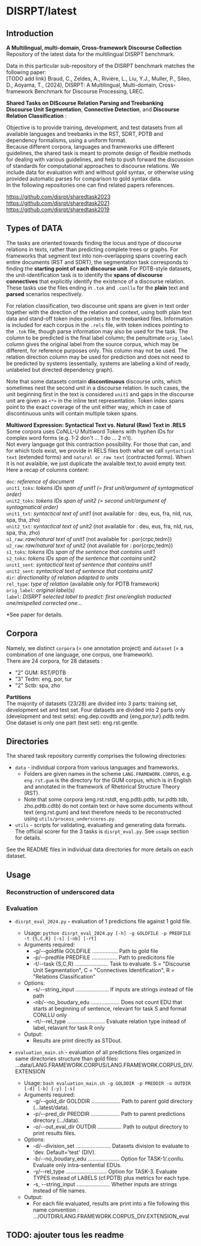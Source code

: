 # DISRPT/latest 
## Introduction
**A Multilingual, multi-domain, Cross-framework Discourse Collection**  
Repository of the latest data for the multilingual DISRPT benchmark.  

Data in this particular sub-repository of the DISRPT benchmark matches the following paper:  
[TODO add link} Braud, C., Zeldes, A., Rivière, L., Liu, Y.J., Muller, P., Sileo, D., Aoyama, T., (2024), DISRPT: A Multilingual, Multi-domain, Cross-framework Benchmark for Discourse Processing, LREC.  

**Shared Tasks on DIScourse Relation Parsing and Treebanking**  
**Discourse Unit Segmentation**, **Connective Detection**, and **Discourse Relation Classification** :  

Objective is to provide training, development, and test datasets from all available languages and treebanks in the RST, SDRT, PDTB and dependency formalisms, using a uniform format.  
Because different corpora, languages and frameworks use different guidelines, the shared task is meant to promote design of flexible methods for dealing with various guidelines, and help to push forward the discussion of standards for computational approaches to discourse relations. We include data for evaluation with and without gold syntax, or otherwise using provided automatic parses for comparison to gold syntax data.  
In the following repositories one can find related papers references.

https://github.com/disrpt/sharedtask2023  
https://github.com/disrpt/sharedtask2021  
https://github.com/disrpt/sharedtask2019  
 
## Types of DATA
The tasks are oriented towards finding the locus and type of discourse relations in texts, rather than predicting complete trees or graphs. For frameworks that segment text into non-overlapping spans covering each entire documents (RST and SDRT), the segmentation task corresponds to finding the **starting point of each discourse unit**. For PDTB-style datasets, the unit-identification task is to identify the **spans of discourse connectives** that explicitly identify the existence of a discourse relation. These tasks use the files ending in `.tok` and `.conllu` for the **plain** text and **parsed** scenarios respectively.  

For relation classification, two discourse unit spans are given in text order together with the direction of the relation and context, using both plain text data and stand-off token index pointers to the treebanked files. Information is included for each corpus in the `.rels` file, with token indices pointing to the `.tok` file, though parse information may also be used for the task. The column to be predicted is the final label column; the penultimate `orig_label` column gives the original label from the source corpus, which may be different, for reference purposes only. This column may not be used. The relation direction column may be used for prediction and does not need to be predicted by systems (essentially, systems are labeling a kind of ready, unlabeled but directed dependency graph).  

Note that some datasets contain **discontinuous** discourse units, which sometimes nest the second unit in a discourse relation. In such cases, the unit beginning first in the text is considered `unit1` and gaps in the discourse unit are given as `<*>` in the inline text representation. Token index spans point to the exact coverage of the unit either way, which in case of discontinuous units will contain multiple token spans.  

**Multiword Expression: Syntactical Text vs. Natural (Raw) Text in .RELS**  
Some corpora uses CoNLL-U Multiword Tokens with hyphen IDs for complex word forms (e.g. 1-2 don't ... 1 do ... 2 n't).  
Not every language got this contraction possibility. For those that can, and for which tools exist, we provide in RELS files both what we call `syntactical text` (extended forms) and `natural or raw text` (contracted forms). Whwn it is not avalaible, we just duplicate the avalaible text,to avoid empty text. Here a recap of columns content:  

`doc`: *reference of document*  
`unit1_toks`: *tokens IDs span of unit1 (= first unit/argument of syntagmatical order)*  
`unit2_toks`: *tokens IDs span of unit2 (= second unit/argument of syntagmatical order)*  
`unit1_txt`: *syntactical text of unit1* (not available for : deu, eus, fra, nld, rus, spa, tha, zho)  
`unit2_txt`: *syntactical text of unit2* (not available for : deu, eus, fra, nld, rus, spa, tha, zho)  
`u1_raw`: *raw/natural text of unit1* (not available for : por{crpc,tedm})  
`u2_raw`: *raw/natural text of unit2* (not available for : por{crpc,tedm})  
`s1_toks`: *tokens IDs span of the sentence that contains unit1*  
`s2_toks`: *tokens IDs span of the sentence that contains unit2*  
`unit1_sent`: *syntactical text of sentence that contains unit1*  
`unit2_sent`: *syntactical text of sentence that contains unit2*  
`dir`: *directionality of relation adapted to units*  
`rel_type`: *type of relation* (available only for PDTB framework)  
`orig_label`: *original label(s)*  
`label`: *DISRPT selected label to predict: first one/english traducted one/mispelled corrected one...*  

*See paper for details.  


## Corpora
Namely, we distinct `corpora` (= one annotation project) and `dataset` (= a combination of one language, one corpus, one framework).  
There are 24 corpora, for 28 datasets : 
* "2" GUM: RST/PDTB
* "3" Tedm: eng, por, tur
* "2" Sctb: spa, zho

**Partitions**  
The majority of datasets (23/28) are divided into 3 parts: training set, development set and test set.
Four datasets are divided into 2 parts only (development and test sets): eng.dep.covdtb and {eng,por,tur}.pdtb.tedm.
One dataset is only one part (test set): eng.rst.gentle.


## Directories
The shared task repository currently comprises the following directories:

* `data` - individual corpora from various languages and frameworks.
    * Folders are given names in the scheme `LANG.FRAMEWORK.CORPUS`, e.g. `eng.rst.gum` is the directory for the GUM corpus, which is in English and annotated in the framework of Rhetorical Structure Theory (RST).
    * Note that some corpora (eng.rst.rstdt, eng.pdtb.pdtb, tur.pdtb.tdb, zho.pdtb.cdtb) do not contain text or have some documents without text (eng.rst.gum) and text therefore needs to be reconstructed using `utils/process_underscores.py`.
* `utils` - scripts for validating, evaluating and generating data formats. The official scorer for the 3 tasks is `disrpt_eval.py`. See `usage` section for details.

See the README files in individual data directories for more details on each dataset.


## Usage
### Reconstruction of underscored data






### Evaluation
* `disrpt_eval_2024.py` - evaluation of 1 predictions file against 1 gold file.
    * Usage: `python disrpt_eval_2024.py [-h] -g GOLDFILE -p PREDFILE -t {S,C,R} [-s] [-nb] [-rt]`
    * Arguments required: 
        * -g/--goldfile GOLDFILE ................. Path to gold file
        * -p/--predfile PREDFILE ................. Path to predicitons file
        * -t/--task {S,C,R} ...................... Task to evaluate. S = "Discourse Unit Segmentation", C = "Connectives Identification", R = "Relations Classification"
    * Options:
        * -s/--string_input ...................... If inputs are strings instead of file path
        * -nb/--no_boudary_edu ................... Does not count EDU that starts at beginning of sentence, relevant for task S and format CONLLU only
        * -rt/--rel_type ......................... Evaluate relation type instead of label, relavant for task R only
    * Output:
        * Results are print directly as STDout.



* `evaluation_main.sh` - evaluation of all predictions files organized in same directories structure than gold files: ...data/LANG.FRAMEWORK.CORPUS/LANG.FRAMEWORK.CORPUS_DIV.EXTENSION
    * Usage: `bash evaluation_main.sh -g GOLDDIR -p PREDDIR -o OUTDIR [-d] [-b] [-y] [-s]`
    * Arguments required:
        * -g/--gold_dir GOLDDIR ................... Path to parent gold directory (...latest/data).
        * -p/--pred_dir PREDDIR ................... Path to parent predictions directory (.../data).
        * -o/--out_eval_dir OUTDIR ................ Path to output directory to print results files.
    * Options:
        * -d/--division_set ....................... Datasets division to evaluate to 'dev. Default='test' (DIV).
        * -b/--no_boudary_edu ..................... Option for TASK-1/.conllu. Evaluate only intra-sentential EDUs.
        * -y/--rel_type ........................... Option for TASK-3. Evaluate TYPES instead of LABELS (cf.PDTB) plus metrics for each type.
        * -s, --string_input ...................... Whether inputs are strings instead of file names.
    * Output:
        * For each file evaluated, results are print into a file following this name convention : .../OUTDIR/LANG.FRAMEWORK.CORPUS_DIV.EXTENSION_eval


## TODO: ajouter tous les readme 